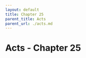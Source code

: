```yaml
---
layout: default
title: Chapter 25
parent_title: Acts
parent_url: ./acts.md
---
```


# Acts - Chapter 25
